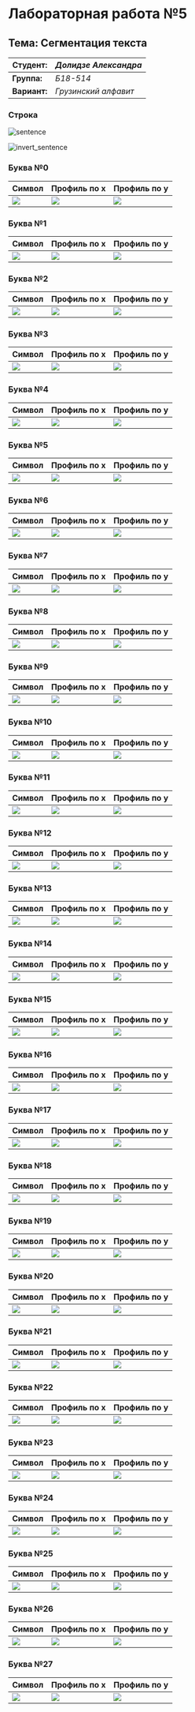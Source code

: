 # Лабораторная работа №5

## Тема: Сегментация текста

|**Студент:**|*Долидзе Александра*|
|------------|--------------|
|**Группа:** |*Б18-514*     |
|**Вариант:**|*Грузинский алфавит*|

### Строка

![sentence](assets/sentence.png)

![invert_sentence](assets/invert_sentence.png)

### Буква №0
|Символ|Профиль по х|Профиль по y|
|---------------------|--------------------------|--------------------------|
|![](res/segmentation/chars/0.png)| ![](res/segmentation/profiles/x/0.png)| ![](res/segmentation/profiles/y/0.png)|

### Буква №1
|Символ|Профиль по х|Профиль по y|
|---------------------|--------------------------|--------------------------|
|![](res/segmentation/chars/1.png)| ![](res/segmentation/profiles/x/1.png)| ![](res/segmentation/profiles/y/1.png)|

### Буква №2
|Символ|Профиль по х|Профиль по y|
|---------------------|--------------------------|--------------------------|
|![](res/segmentation/chars/2.png)| ![](res/segmentation/profiles/x/2.png)| ![](res/segmentation/profiles/y/2.png)|

### Буква №3
|Символ|Профиль по х|Профиль по y|
|---------------------|--------------------------|--------------------------|
|![](res/segmentation/chars/3.png)| ![](res/segmentation/profiles/x/3.png)| ![](res/segmentation/profiles/y/3.png)|

### Буква №4
|Символ|Профиль по х|Профиль по y|
|---------------------|--------------------------|--------------------------|
|![](res/segmentation/chars/4.png)| ![](res/segmentation/profiles/x/4.png)| ![](res/segmentation/profiles/y/4.png)|

### Буква №5
|Символ|Профиль по х|Профиль по y|
|---------------------|--------------------------|--------------------------|
|![](res/segmentation/chars/5.png)| ![](res/segmentation/profiles/x/5.png)| ![](res/segmentation/profiles/y/5.png)|

### Буква №6
|Символ|Профиль по х|Профиль по y|
|---------------------|--------------------------|--------------------------|
|![](res/segmentation/chars/6.png)| ![](res/segmentation/profiles/x/6.png)| ![](res/segmentation/profiles/y/6.png)|

### Буква №7
|Символ|Профиль по х|Профиль по y|
|---------------------|--------------------------|--------------------------|
|![](res/segmentation/chars/7.png)| ![](res/segmentation/profiles/x/7.png)| ![](res/segmentation/profiles/y/7.png)|

### Буква №8
|Символ|Профиль по х|Профиль по y|
|---------------------|--------------------------|--------------------------|
|![](res/segmentation/chars/8.png)| ![](res/segmentation/profiles/x/8.png)| ![](res/segmentation/profiles/y/8.png)|

### Буква №9
|Символ|Профиль по х|Профиль по y|
|---------------------|--------------------------|--------------------------|
|![](res/segmentation/chars/9.png)| ![](res/segmentation/profiles/x/9.png)| ![](res/segmentation/profiles/y/9.png)|

### Буква №10
|Символ|Профиль по х|Профиль по y|
|---------------------|--------------------------|--------------------------|
|![](res/segmentation/chars/10.png)| ![](res/segmentation/profiles/x/10.png)| ![](res/segmentation/profiles/y/10.png)|

### Буква №11
|Символ|Профиль по х|Профиль по y|
|---------------------|--------------------------|--------------------------|
|![](res/segmentation/chars/11.png)| ![](res/segmentation/profiles/x/11.png)| ![](res/segmentation/profiles/y/11.png)|

### Буква №12
|Символ|Профиль по х|Профиль по y|
|---------------------|--------------------------|--------------------------|
|![](res/segmentation/chars/12.png)| ![](res/segmentation/profiles/x/12.png)| ![](res/segmentation/profiles/y/12.png)|

### Буква №13
|Символ|Профиль по х|Профиль по y|
|---------------------|--------------------------|--------------------------|
|![](res/segmentation/chars/13.png)| ![](res/segmentation/profiles/x/13.png)| ![](res/segmentation/profiles/y/13.png)|

### Буква №14
|Символ|Профиль по х|Профиль по y|
|---------------------|--------------------------|--------------------------|
|![](res/segmentation/chars/14.png)| ![](res/segmentation/profiles/x/14.png)| ![](res/segmentation/profiles/y/14.png)|

### Буква №15
|Символ|Профиль по х|Профиль по y|
|---------------------|--------------------------|--------------------------|
|![](res/segmentation/chars/15.png)| ![](res/segmentation/profiles/x/15.png)| ![](res/segmentation/profiles/y/15.png)|

### Буква №16
|Символ|Профиль по х|Профиль по y|
|---------------------|--------------------------|--------------------------|
|![](res/segmentation/chars/16.png)| ![](res/segmentation/profiles/x/16.png)| ![](res/segmentation/profiles/y/16.png)|

### Буква №17
|Символ|Профиль по х|Профиль по y|
|---------------------|--------------------------|--------------------------|
|![](res/segmentation/chars/17.png)| ![](res/segmentation/profiles/x/17.png)| ![](res/segmentation/profiles/y/17.png)|

### Буква №18
|Символ|Профиль по х|Профиль по y|
|---------------------|--------------------------|--------------------------|
|![](res/segmentation/chars/18.png)| ![](res/segmentation/profiles/x/18.png)| ![](res/segmentation/profiles/y/18.png)|

### Буква №19
|Символ|Профиль по х|Профиль по y|
|---------------------|--------------------------|--------------------------|
|![](res/segmentation/chars/19.png)| ![](res/segmentation/profiles/x/19.png)| ![](res/segmentation/profiles/y/19.png)|

### Буква №20
|Символ|Профиль по х|Профиль по y|
|---------------------|--------------------------|--------------------------|
|![](res/segmentation/chars/20.png)| ![](res/segmentation/profiles/x/20.png)| ![](res/segmentation/profiles/y/20.png)|

### Буква №21
|Символ|Профиль по х|Профиль по y|
|---------------------|--------------------------|--------------------------|
|![](res/segmentation/chars/21.png)| ![](res/segmentation/profiles/x/21.png)| ![](res/segmentation/profiles/y/21.png)|

### Буква №22
|Символ|Профиль по х|Профиль по y|
|---------------------|--------------------------|--------------------------|
|![](res/segmentation/chars/22.png)| ![](res/segmentation/profiles/x/22.png)| ![](res/segmentation/profiles/y/22.png)|

### Буква №23
|Символ|Профиль по х|Профиль по y|
|---------------------|--------------------------|--------------------------|
|![](res/segmentation/chars/23.png)| ![](res/segmentation/profiles/x/23.png)| ![](res/segmentation/profiles/y/23.png)|

### Буква №24
|Символ|Профиль по х|Профиль по y|
|---------------------|--------------------------|--------------------------|
|![](res/segmentation/chars/24.png)| ![](res/segmentation/profiles/x/24.png)| ![](res/segmentation/profiles/y/24.png)|

### Буква №25
|Символ|Профиль по х|Профиль по y|
|---------------------|--------------------------|--------------------------|
|![](res/segmentation/chars/25.png)| ![](res/segmentation/profiles/x/25.png)| ![](res/segmentation/profiles/y/25.png)|

### Буква №26
|Символ|Профиль по х|Профиль по y|
|---------------------|--------------------------|--------------------------|
|![](res/segmentation/chars/26.png)| ![](res/segmentation/profiles/x/26.png)| ![](res/segmentation/profiles/y/26.png)|

### Буква №27
|Символ|Профиль по х|Профиль по y|
|---------------------|--------------------------|--------------------------|
|![](res/segmentation/chars/27.png)| ![](res/segmentation/profiles/x/27.png)| ![](res/segmentation/profiles/y/27.png)|
